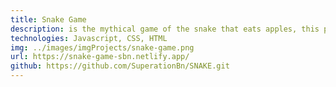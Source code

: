 ```yaml
---
title: Snake Game
description: is the mythical game of the snake that eats apples, this project has a dark mode and a real time points counter.
technologies: Javascript, CSS, HTML
img: ../images/imgProjects/snake-game.png
url: https://snake-game-sbn.netlify.app/
github: https://github.com/SuperationBn/SNAKE.git
---
```

